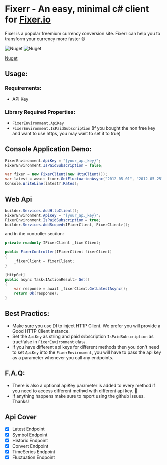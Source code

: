 ﻿# Fixerr - An easy, minimal c# client for [Fixer.io](https://fixer.io/)

Fixer is a popular freemium currency conversion site. Fixerr can help you to transform your currency more faster 😋

![Nuget](https://img.shields.io/nuget/v/FixerClient)
![Nuget](https://img.shields.io/nuget/dt/FixerClient?style=plastic)

[Nuget](https://www.nuget.org/packages/FixerClient/)

## Usage:

### Requirements:
- API Key

### Library Required Properties:
- ```FixerEnvironment.ApiKey```
- ```FixerEnvironment.IsPaidSubscription``` (If you bought the non free key and want to use https, you may want to set it to true)

## Console Application Demo:
``` c#
FixerEnvironment.ApiKey = "{your_api_key}";
FixerEnvironment.IsPaidSubscription = false;

var fixer = new FixerClient(new HttpClient());
var latest = await fixer.GetFluctuationAsync("2012-05-01", "2012-05-25");
Console.WriteLine(latest?.Rates);
```

## Web Api
```c#
builder.Services.AddHttpClient();
FixerEnvironment.ApiKey = "{your_api_key}";
FixerEnvironment.IsPaidSubscription = true;
builder.Services.AddScoped<IFixerClient, FixerClient>();
```

and in the controller section:
```c#
private readonly IFixerClient _fixerClient;

public FixerController(IFixerClient fixerClient)
{
    _fixerClient = fixerClient;
}

[HttpGet]
public async Task<IActionResult> Get()
{
    var response = await _fixerClient.GetLatestAsync();
    return Ok(response);
}
```

## Best Practics:
- Make sure you use DI to inject HTTP Client. We prefer you will provide a Good HTTP Client instance.
- Set the ```ApiKey``` as string and paid subscription ```IsPaidSubscription``` as true/false in ```FixerEnvironment``` class.
- If you have different api keys for different methods then you don't need to set ```ApiKey``` into the ```FixerEnvirnoment```, you will have to pass the api key as a parameter
whenever you call any endpoints.


## F.A.Q:
- There is also a optional apiKey parameter is added to every method if you need to access different method with different api key. 🎉
- If anything happens make sure to report using the github issues. Thanks!



## Api Cover
- [x] Latest Endpoint
- [x] Symbol Endpoint
- [x] Historic Endpoint
- [x] Convert Endpoint
- [x] TimeSeries Endpoint
- [x] Fluctuation Endpoint
